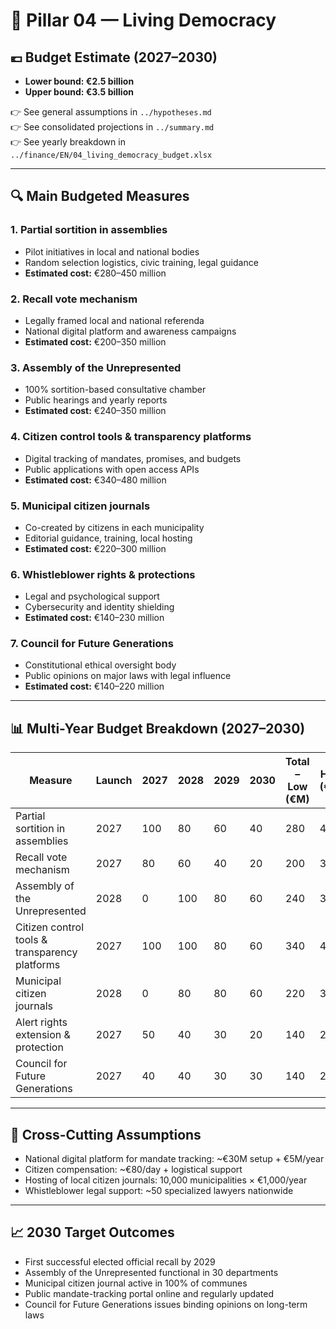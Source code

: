 # 🧮 Pillar 04 — Living Democracy

## 💶 Budget Estimate (2027–2030)

- **Lower bound: €2.5 billion**
- **Upper bound: €3.5 billion**

👉 See general assumptions in `../hypotheses.md`  
👉 See consolidated projections in `../summary.md`  
👉 See yearly breakdown in `../finance/EN/04_living_democracy_budget.xlsx`

---

## 🔍 Main Budgeted Measures

### 1. Partial sortition in assemblies
- Pilot initiatives in local and national bodies  
- Random selection logistics, civic training, legal guidance  
- **Estimated cost:** €280–450 million

### 2. Recall vote mechanism
- Legally framed local and national referenda  
- National digital platform and awareness campaigns  
- **Estimated cost:** €200–350 million

### 3. Assembly of the Unrepresented
- 100% sortition-based consultative chamber  
- Public hearings and yearly reports  
- **Estimated cost:** €240–350 million

### 4. Citizen control tools & transparency platforms
- Digital tracking of mandates, promises, and budgets  
- Public applications with open access APIs  
- **Estimated cost:** €340–480 million

### 5. Municipal citizen journals
- Co-created by citizens in each municipality  
- Editorial guidance, training, local hosting  
- **Estimated cost:** €220–300 million

### 6. Whistleblower rights & protections
- Legal and psychological support  
- Cybersecurity and identity shielding  
- **Estimated cost:** €140–230 million

### 7. Council for Future Generations
- Constitutional ethical oversight body  
- Public opinions on major laws with legal influence  
- **Estimated cost:** €140–220 million

---

## 📊 Multi-Year Budget Breakdown (2027–2030)

| Measure                                          | Launch | 2027 | 2028 | 2029 | 2030 | Total – Low (€M) | High (€M) |
|--------------------------------------------------|--------|------|------|------|------|------------------|-----------|
| Partial sortition in assemblies                 | 2027   | 100  | 80   | 60   | 40   | 280              | 450       |
| Recall vote mechanism                           | 2027   | 80   | 60   | 40   | 20   | 200              | 350       |
| Assembly of the Unrepresented                   | 2028   | 0    | 100  | 80   | 60   | 240              | 350       |
| Citizen control tools & transparency platforms  | 2027   | 100  | 100  | 80   | 60   | 340              | 480       |
| Municipal citizen journals                      | 2028   | 0    | 80   | 80   | 60   | 220              | 300       |
| Alert rights extension & protection             | 2027   | 50   | 40   | 30   | 20   | 140              | 230       |
| Council for Future Generations                  | 2027   | 40   | 40   | 30   | 30   | 140              | 220       |

---

## 📌 Cross-Cutting Assumptions

- National digital platform for mandate tracking: ~€30M setup + €5M/year  
- Citizen compensation: ~€80/day + logistical support  
- Hosting of local citizen journals: 10,000 municipalities × €1,000/year  
- Whistleblower legal support: ~50 specialized lawyers nationwide

---

## 📈 2030 Target Outcomes

- First successful elected official recall by 2029  
- Assembly of the Unrepresented functional in 30 departments  
- Municipal citizen journal active in 100% of communes  
- Public mandate-tracking portal online and regularly updated  
- Council for Future Generations issues binding opinions on long-term laws
